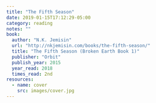```yaml
---
title: "The Fifth Season"
date: 2019-01-15T17:12:29-05:00
category: reading
notes: ""
book:
  author: "N.K. Jemisin"
  url: "http://nkjemisin.com/books/the-fifth-season/"
  title: "The Fifth Season (Broken Earth Book 1)"
  publisher: "Orbit"
  publish_year: 2015
  year_read: 2018
  times_read: 2nd
resources:
  - name: cover
    src: images/cover.jpg
---
```


